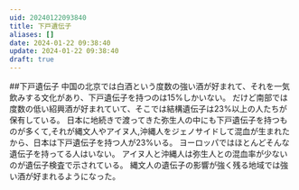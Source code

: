 ```yaml
---
uid: 20240122093840
title: 下戸遺伝子
aliases: []
date: 2024-01-22 09:38:40
update: 2024-01-22 09:38:40
draft: true
---
```



##下戸遺伝子
中国の北京では白酒という度数の強い酒が好まれて、それを一気飲みする文化があり、下戸遺伝子を持つのは15%しかいない。
だけど南部では度数の低い紹興酒が好まれていて、そこでは結構遺伝子は23%以上の人たちが保有している。
日本に地続きで渡ってきた弥生人の中にも下戸遺伝子を持つものが多くて,それが縄文人やアイヌ人,沖縄人をジェノサイドして混血が生まれたから、日本は下戸遺伝子を持つ人が23%いる。
ヨーロッパではほとんどそんな遺伝子を持ってる人はいない。
アイヌ人と沖縄人は弥生人との混血率が少ないのが遺伝子検査で示されている。
縄文人の遺伝子の影響が強く残る地域では強い酒が好まれるようになった。



[^mottoikenai]: https://www.notion.so/e8cc51cedfcd4aaaa623ecd375e1f7c2/ もっと言ってはいけない, 橘 玲, p196, 新潮社, 2019/01/17
